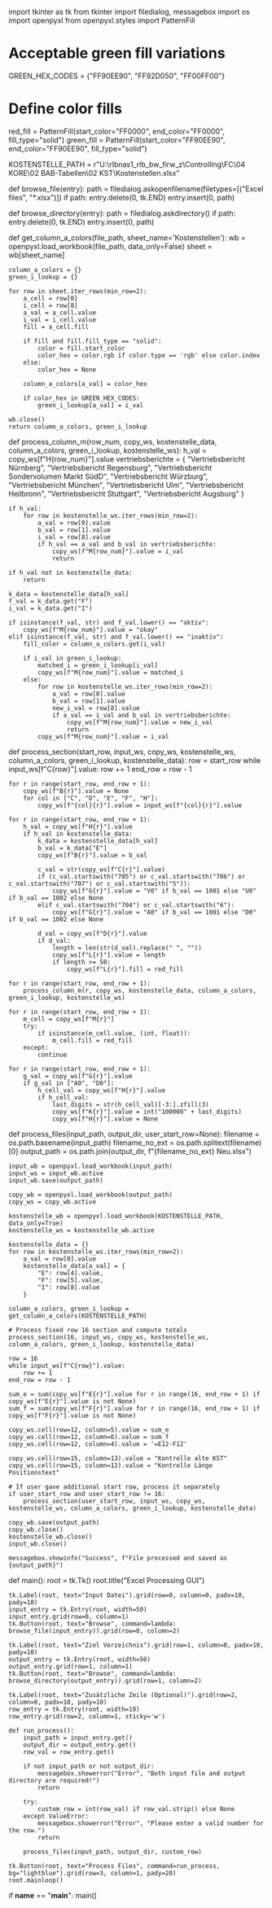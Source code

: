 import tkinter as tk
from tkinter import filedialog, messagebox
import os
import openpyxl
from openpyxl.styles import PatternFill

# Acceptable green fill variations
GREEN_HEX_CODES = {"FF90EE90", "FF92D050", "FF00FF00"}

# Define color fills
red_fill = PatternFill(start_color="FF0000", end_color="FF0000", fill_type="solid")
green_fill = PatternFill(start_color="FF90EE90", end_color="FF90EE90", fill_type="solid")

KOSTENSTELLE_PATH = r"U:\rlbnas1_rlb_bw_firw_z\Controlling\FC\04 KORE\02 BAB-Tabellen\02 KST\Kostenstellen.xlsx"

def browse_file(entry):
    path = filedialog.askopenfilename(filetypes=[("Excel files", "*.xlsx")])
    if path:
        entry.delete(0, tk.END)
        entry.insert(0, path)

def browse_directory(entry):
    path = filedialog.askdirectory()
    if path:
        entry.delete(0, tk.END)
        entry.insert(0, path)

def get_column_a_colors(file_path, sheet_name='Kostenstellen'):
    wb = openpyxl.load_workbook(file_path, data_only=False)
    sheet = wb[sheet_name]

    column_a_colors = {}
    green_i_lookup = {}

    for row in sheet.iter_rows(min_row=2):
        a_cell = row[0]
        i_cell = row[8]
        a_val = a_cell.value
        i_val = i_cell.value
        fill = a_cell.fill

        if fill and fill.fill_type == "solid":
            color = fill.start_color
            color_hex = color.rgb if color.type == 'rgb' else color.index
        else:
            color_hex = None

        column_a_colors[a_val] = color_hex

        if color_hex in GREEN_HEX_CODES:
            green_i_lookup[a_val] = i_val

    wb.close()
    return column_a_colors, green_i_lookup

def process_column_m(row_num, copy_ws, kostenstelle_data, column_a_colors, green_i_lookup, kostenstelle_ws):
    h_val = copy_ws[f"H{row_num}"].value
    vertriebsberichte = {
        "Vertriebsbericht Nürnberg", "Vertriebsbericht Regensburg", "Vertriebsbericht Sondervolumen Markt SüdD",
        "Vertriebsbericht Würzburg", "Vertriebsbericht München", "Vertriebsbericht Ulm",
        "Vertriebsbericht Heilbronn", "Vertriebsbericht Stuttgart", "Vertriebsbericht Augsburg"
    }

    if h_val:
        for row in kostenstelle_ws.iter_rows(min_row=2):
            a_val = row[0].value
            b_val = row[1].value
            i_val = row[8].value
            if h_val == a_val and b_val in vertriebsberichte:
                copy_ws[f"M{row_num}"].value = i_val
                return

    if h_val not in kostenstelle_data:
        return

    k_data = kostenstelle_data[h_val]
    f_val = k_data.get("F")
    i_val = k_data.get("I")

    if isinstance(f_val, str) and f_val.lower() == "aktiv":
        copy_ws[f"M{row_num}"].value = "okay"
    elif isinstance(f_val, str) and f_val.lower() == "inaktiv":
        fill_color = column_a_colors.get(i_val)

        if i_val in green_i_lookup:
            matched_i = green_i_lookup[i_val]
            copy_ws[f"M{row_num}"].value = matched_i
        else:
            for row in kostenstelle_ws.iter_rows(min_row=2):
                a_val = row[0].value
                b_val = row[1].value
                new_i_val = row[8].value
                if a_val == i_val and b_val in vertriebsberichte:
                    copy_ws[f"M{row_num}"].value = new_i_val
                    return
            copy_ws[f"M{row_num}"].value = i_val

def process_section(start_row, input_ws, copy_ws, kostenstelle_ws, column_a_colors, green_i_lookup, kostenstelle_data):
    row = start_row
    while input_ws[f"C{row}"].value:
        row += 1
    end_row = row - 1

    for r in range(start_row, end_row + 1):
        copy_ws[f"B{r}"].value = None
        for col in ["C", "D", "E", "F", "H"]:
            copy_ws[f"{col}{r}"].value = input_ws[f"{col}{r}"].value

    for r in range(start_row, end_row + 1):
        h_val = copy_ws[f"H{r}"].value
        if h_val in kostenstelle_data:
            k_data = kostenstelle_data[h_val]
            b_val = k_data["E"]
            copy_ws[f"B{r}"].value = b_val

            c_val = str(copy_ws[f"C{r}"].value)
            if (c_val.startswith("705") or c_val.startswith("706") or c_val.startswith("707") or c_val.startswith("5")):
                copy_ws[f"G{r}"].value = "V0" if b_val == 1001 else "U0" if b_val == 1002 else None
            elif c_val.startswith("704") or c_val.startswith("6"):
                copy_ws[f"G{r}"].value = "A0" if b_val == 1001 else "D0" if b_val == 1002 else None

            d_val = copy_ws[f"D{r}"].value
            if d_val:
                length = len(str(d_val).replace(" ", ""))
                copy_ws[f"L{r}"].value = length
                if length >= 50:
                    copy_ws[f"L{r}"].fill = red_fill

    for r in range(start_row, end_row + 1):
        process_column_m(r, copy_ws, kostenstelle_data, column_a_colors, green_i_lookup, kostenstelle_ws)

    for r in range(start_row, end_row + 1):
        m_cell = copy_ws[f"M{r}"]
        try:
            if isinstance(m_cell.value, (int, float)):
                m_cell.fill = red_fill
        except:
            continue

    for r in range(start_row, end_row + 1):
        g_val = copy_ws[f"G{r}"].value
        if g_val in ["A0", "D0"]:
            h_cell_val = copy_ws[f"H{r}"].value
            if h_cell_val:
                last_digits = str(h_cell_val)[-3:].zfill(3)
                copy_ws[f"K{r}"].value = int("100000" + last_digits)
                copy_ws[f"H{r}"].value = None

def process_files(input_path, output_dir, user_start_row=None):
    filename = os.path.basename(input_path)
    filename_no_ext = os.path.splitext(filename)[0]
    output_path = os.path.join(output_dir, f"{filename_no_ext} Neu.xlsx")

    input_wb = openpyxl.load_workbook(input_path)
    input_ws = input_wb.active
    input_wb.save(output_path)

    copy_wb = openpyxl.load_workbook(output_path)
    copy_ws = copy_wb.active

    kostenstelle_wb = openpyxl.load_workbook(KOSTENSTELLE_PATH, data_only=True)
    kostenstelle_ws = kostenstelle_wb.active

    kostenstelle_data = {}
    for row in kostenstelle_ws.iter_rows(min_row=2):
        a_val = row[0].value
        kostenstelle_data[a_val] = {
            "E": row[4].value,
            "F": row[5].value,
            "I": row[8].value
        }

    column_a_colors, green_i_lookup = get_column_a_colors(KOSTENSTELLE_PATH)

    # Process fixed row 16 section and compute totals
    process_section(16, input_ws, copy_ws, kostenstelle_ws, column_a_colors, green_i_lookup, kostenstelle_data)

    row = 16
    while input_ws[f"C{row}"].value:
        row += 1
    end_row = row - 1

    sum_e = sum(copy_ws[f"E{r}"].value for r in range(16, end_row + 1) if copy_ws[f"E{r}"].value is not None)
    sum_f = sum(copy_ws[f"F{r}"].value for r in range(16, end_row + 1) if copy_ws[f"F{r}"].value is not None)

    copy_ws.cell(row=12, column=5).value = sum_e
    copy_ws.cell(row=12, column=6).value = sum_f
    copy_ws.cell(row=12, column=4).value = '=E12-F12'

    copy_ws.cell(row=15, column=13).value = "Kontrolle alte KST"
    copy_ws.cell(row=15, column=12).value = "Kontrolle Länge Positionstext"

    # If user gave additional start row, process it separately
    if user_start_row and user_start_row != 16:
        process_section(user_start_row, input_ws, copy_ws, kostenstelle_ws, column_a_colors, green_i_lookup, kostenstelle_data)

    copy_wb.save(output_path)
    copy_wb.close()
    kostenstelle_wb.close()
    input_wb.close()

    messagebox.showinfo("Success", f"File processed and saved as {output_path}")

def main():
    root = tk.Tk()
    root.title("Excel Processing GUI")

    tk.Label(root, text="Input Datei").grid(row=0, column=0, padx=10, pady=10)
    input_entry = tk.Entry(root, width=50)
    input_entry.grid(row=0, column=1)
    tk.Button(root, text="Browse", command=lambda: browse_file(input_entry)).grid(row=0, column=2)

    tk.Label(root, text="Ziel Verzeichnis").grid(row=1, column=0, padx=10, pady=10)
    output_entry = tk.Entry(root, width=50)
    output_entry.grid(row=1, column=1)
    tk.Button(root, text="Browse", command=lambda: browse_directory(output_entry)).grid(row=1, column=2)

    tk.Label(root, text="Zusätzliche Zeile (Optional)").grid(row=2, column=0, padx=10, pady=10)
    row_entry = tk.Entry(root, width=10)
    row_entry.grid(row=2, column=1, sticky='w')

    def run_process():
        input_path = input_entry.get()
        output_dir = output_entry.get()
        row_val = row_entry.get()

        if not input_path or not output_dir:
            messagebox.showerror("Error", "Both input file and output directory are required!")
            return

        try:
            custom_row = int(row_val) if row_val.strip() else None
        except ValueError:
            messagebox.showerror("Error", "Please enter a valid number for the row.")
            return

        process_files(input_path, output_dir, custom_row)

    tk.Button(root, text="Process Files", command=run_process, bg="lightblue").grid(row=3, column=1, pady=20)
    root.mainloop()

if __name__ == "__main__":
    main()
